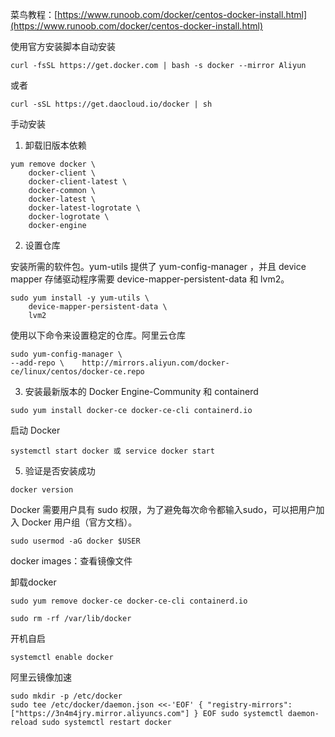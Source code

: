 菜鸟教程：[https://www.runoob.com/docker/centos-docker-install.html](https://www.runoob.com/docker/centos-docker-install.html)

使用官方安装脚本自动安装

```
curl -fsSL https://get.docker.com | bash -s docker --mirror Aliyun
```

或者

```
curl -sSL https://get.daocloud.io/docker | sh
```

手动安装

1. 卸载旧版本依赖

```
yum remove docker \
	docker-client \
	docker-client-latest \
	docker-common \
	docker-latest \
	docker-latest-logrotate \
	docker-logrotate \
	docker-engine
```

2. 设置仓库

安装所需的软件包。yum-utils 提供了 yum-config-manager ，并且 device mapper 存储驱动程序需要 device-mapper-persistent-data 和 lvm2。

```
sudo yum install -y yum-utils \
	device-mapper-persistent-data \
	lvm2
```

使用以下命令来设置稳定的仓库。阿里云仓库

```
sudo yum-config-manager \
--add-repo \    http://mirrors.aliyun.com/docker-ce/linux/centos/docker-ce.repo
```

3. 安装最新版本的 Docker Engine-Community 和 containerd

```
sudo yum install docker-ce docker-ce-cli containerd.io
```

启动 Docker

```
systemctl start docker 或 service docker start
```

5. 验证是否安装成功

```
docker version
```

Docker 需要用户具有 sudo 权限，为了避免每次命令都输入sudo，可以把用户加入 Docker 用户组（官方文档）。

```
sudo usermod -aG docker $USER
```

docker images：查看镜像文件

卸载docker

```
sudo yum remove docker-ce docker-ce-cli containerd.io
```

```
sudo rm -rf /var/lib/docker
```

开机自启

```
systemctl enable docker
```

阿里云镜像加速

```
sudo mkdir -p /etc/docker
sudo tee /etc/docker/daemon.json <<-'EOF' { "registry-mirrors": ["https://3n4m4jry.mirror.aliyuncs.com"] } EOF sudo systemctl daemon-reload sudo systemctl restart docker
```